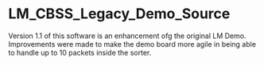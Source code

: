 # LM_CBSS_Legacy_Demo_Source

Version 1.1 of this software is an enhancement ofg the original LM Demo. Improvements were made to make the demo board more agile in being able to handle up to 10 packets inside the sorter.
